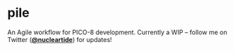 # pile

An Agile workflow for PICO-8 development. Currently a WIP – follow me on Twitter ([**@nucleartide**](https://twitter.com/nucleartide)) for updates!
